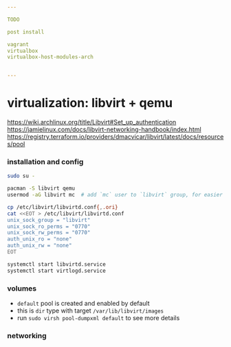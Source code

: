 ```yaml
---

TODO

post install

vagrant
virtualbox
virtualbox-host-modules-arch


---
```


# virtualization: libvirt + qemu

https://wiki.archlinux.org/title/Libvirt#Set_up_authentication
https://jamielinux.com/docs/libvirt-networking-handbook/index.html
https://registry.terraform.io/providers/dmacvicar/libvirt/latest/docs/resources/pool


### installation and config
```sh
sudo su -

pacman -S libvirt qemu
usermod -aG libvirt mc  # add `mc` user to `libvirt` group, for easier management

cp /etc/libvirt/libvirtd.conf{,.ori}
cat <<EOT > /etc/libvirt/libvirtd.conf
unix_sock_group = "libvirt"
unix_sock_ro_perms = "0770"
unix_sock_rw_perms = "0770"
auth_unix_ro = "none"
auth_unix_rw = "none"
EOT

systemctl start libvirtd.service
systemctl start virtlogd.service
```

### volumes
- `default` pool is created and enabled by default
- this is `dir` type with target `/var/lib/libvirt/images`
- run `sudo virsh pool-dumpxml default` to see more details

### networking

